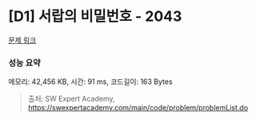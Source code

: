 # [D1] 서랍의 비밀번호 - 2043 

[문제 링크](https://swexpertacademy.com/main/code/problem/problemDetail.do?contestProbId=AV5QJ_8KAx8DFAUq) 

### 성능 요약

메모리: 42,456 KB, 시간: 91 ms, 코드길이: 163 Bytes



> 출처: SW Expert Academy, https://swexpertacademy.com/main/code/problem/problemList.do